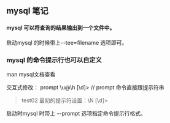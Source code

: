 ## mysql 笔记

#### mysql 可以将查询的结果输出到一个文件中。

启动mysql 的时候带上--tee=filename 选项即可。

### mysql 的命令提示行也可以自定义

man mysql文档查看

交互式修改： prompt  \u@\h [\d]>   // prompt 命令直接跟提示符串

> test02 最初的提示符设置：\N [\d]> 

启动时mysql 时带上 --prompt 选项指定命令提示行格式。
